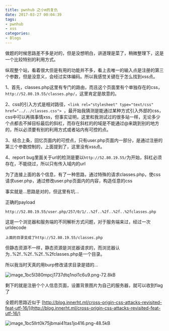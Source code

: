 ```yaml
---
title: pwnhub 之小m的复仇
date: 2017-03-27 00:04:39
tags:
- pwnhub
- xss
categories:
- Blogs
---
```



做题的时候思路差不多是对的，但是没想明白，讲道理是菜了，稍微整理下，这是一个比较特别的利用方式。

<!--more-->

纵观整个站，看着很大但是有用的功能并不多，看上去唯一的输入点是注册的第三个参数，但是没意义，会经过实体编码。所以我感觉关键在于怎么找到xss点。

1、首先，classes.php这里有专门的路由，而且这个页面里有个单独存在的css，`http://52.80.19.55/classes.php/`，这里肯定是故意的。

2、css的引入方式是相对路径，`<link rel="stylesheet" type="text/css" href="../../classes.css"> `，最开始我猜测是能通过某种方式引入外部的css，css中可以再搞事情xss，但事实证明，这里和我测试过的很多站一样，无论多少个点都去不掉目标最后的斜杠，而存在斜杠的的域是不能通过@来跳到别的地方的，所以必须要有别的利用方式或者站内有可控的点。

3、结合上条，回忆页面内的可控点，只有user.php页面内一部分，是通过注册的第三个参数控制的，上面提到了，这里没有xss点。

4、report bug里面关于url的检测是要以`http://52.80.19.55/`为开始，斜杠必须存在，不能绕过，所以只有传入域内的url


为了连接上面的各个信息，有了一种思路，通过特殊的请求classes.php，使css请求user.php，通过修改user.php页面内的内容，构造任意的css

事实就是...思路是对的，但这里有坑...

正确的payload
```
http://52.80.19.55/user.php/257/0/1/..%2f..%2f..%2f..%2fclasses.php
```

这是一个浏览器和服务端的不同解析方式问题，对于服务端来过，经过一次urldecode
```
上面的目录变成了http://52.80.19.55/classes.php
```

但静态资源不一样，静态资源是浏览器请求的，而浏览器认为..%2f..%2f..%2f..%2fclasses.php是一个目录。

所以我当时天真的用burp修改请求目录是错的...

![image_1bc5l380mpcj1737dtq1nol1c6u9.png-72.8kB][1]

剩下的就是注册个个人信息页面，设置背景图片为自己的服务器，就可以收到flag了

全题的思路近似于
[http://blog.innerht.ml/cross-origin-css-attacks-revisited-feat-utf-16/](http://blog.innerht.ml/cross-origin-css-attacks-revisited-feat-utf-16/)

![image_1bc5llrt0k75jbmai41tas1jo416.png-48.5kB][2]


  [1]: http://static.zybuluo.com/LoRexxar/7phtdg0ehxomaqdkem4hd6j9/image_1bc5l380mpcj1737dtq1nol1c6u9.png
  [2]: http://static.zybuluo.com/LoRexxar/9c3xlhhqb0fjqedmd544o27u/image_1bc5llrt0k75jbmai41tas1jo416.png